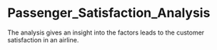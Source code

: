 # Passenger_Satisfaction_Analysis
The analysis gives an insight into the factors leads to the customer satisfaction in an airline.
